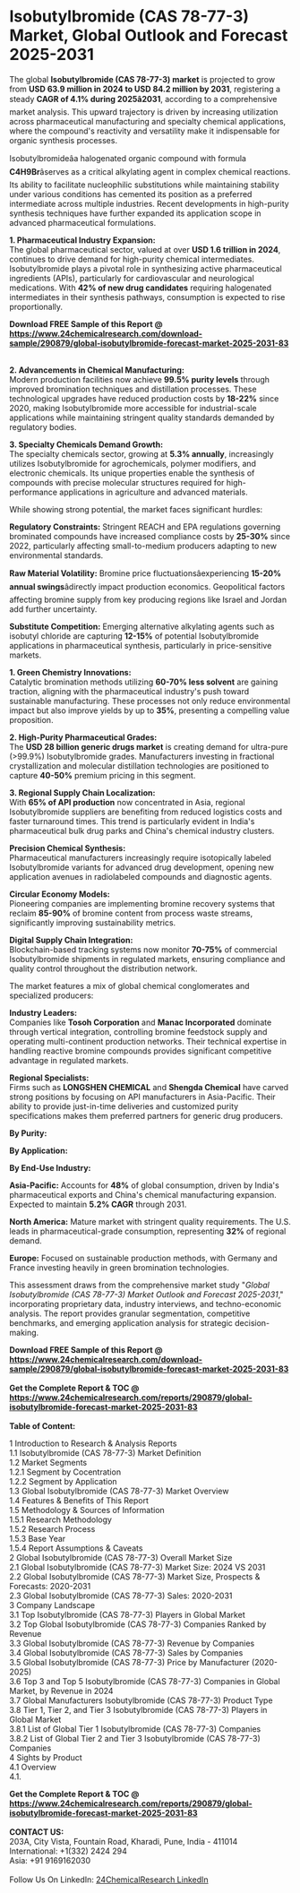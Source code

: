 <h1>Isobutylbromide (CAS 78-77-3) Market, Global Outlook and Forecast 2025-2031</h1><p>The global <strong>Isobutylbromide (CAS 78-77-3) market</strong> is projected to grow from <strong>USD 63.9 million in 2024 to USD 84.2 million by 2031</strong>, registering a steady <strong>CAGR of 4.1% during 2025â2031</strong>, according to a comprehensive market analysis. This upward trajectory is driven by increasing utilization across pharmaceutical manufacturing and specialty chemical applications, where the compound's reactivity and versatility make it indispensable for organic synthesis processes.</p><p>Isobutylbromideâa halogenated organic compound with formula <strong>C4H9Br</strong>âserves as a critical alkylating agent in complex chemical reactions. Its ability to facilitate nucleophilic substitutions while maintaining stability under various conditions has cemented its position as a preferred intermediate across multiple industries. Recent developments in high-purity synthesis techniques have further expanded its application scope in advanced pharmaceutical formulations.</p><p><strong>1. Pharmaceutical Industry Expansion:</strong><br>
The global pharmaceutical sector, valued at over <strong>USD 1.6 trillion in 2024</strong>, continues to drive demand for high-purity chemical intermediates. Isobutylbromide plays a pivotal role in synthesizing active pharmaceutical ingredients (APIs), particularly for cardiovascular and neurological medications. With <strong>42% of new drug candidates</strong> requiring halogenated intermediates in their synthesis pathways, consumption is expected to rise proportionally.</p><div><b>Download FREE Sample of this Report @ 
            <a href="https://www.24chemicalresearch.com/download-sample/290879/global-isobutylbromide-forecast-market-2025-2031-83">
            https://www.24chemicalresearch.com/download-sample/290879/global-isobutylbromide-forecast-market-2025-2031-83</a></b></div><br><p><strong>2. Advancements in Chemical Manufacturing:</strong><br>
Modern production facilities now achieve <strong>99.5% purity levels</strong> through improved bromination techniques and distillation processes. These technological upgrades have reduced production costs by <strong>18-22%</strong> since 2020, making Isobutylbromide more accessible for industrial-scale applications while maintaining stringent quality standards demanded by regulatory bodies.</p><p><strong>3. Specialty Chemicals Demand Growth:</strong><br>
The specialty chemicals sector, growing at <strong>5.3% annually</strong>, increasingly utilizes Isobutylbromide for agrochemicals, polymer modifiers, and electronic chemicals. Its unique properties enable the synthesis of compounds with precise molecular structures required for high-performance applications in agriculture and advanced materials.</p><p>While showing strong potential, the market faces significant hurdles:</p><p><strong>Regulatory Constraints:</strong> Stringent REACH and EPA regulations governing brominated compounds have increased compliance costs by <strong>25-30%</strong> since 2022, particularly affecting small-to-medium producers adapting to new environmental standards.</p><p><strong>Raw Material Volatility:</strong> Bromine price fluctuationsâexperiencing <strong>15-20% annual swings</strong>âdirectly impact production economics. Geopolitical factors affecting bromine supply from key producing regions like Israel and Jordan add further uncertainty.</p><p><strong>Substitute Competition:</strong> Emerging alternative alkylating agents such as isobutyl chloride are capturing <strong>12-15%</strong> of potential Isobutylbromide applications in pharmaceutical synthesis, particularly in price-sensitive markets.</p><p><strong>1. Green Chemistry Innovations:</strong><br>
Catalytic bromination methods utilizing <strong>60-70% less solvent</strong> are gaining traction, aligning with the pharmaceutical industry's push toward sustainable manufacturing. These processes not only reduce environmental impact but also improve yields by up to <strong>35%</strong>, presenting a compelling value proposition.</p><p><strong>2. High-Purity Pharmaceutical Grades:</strong><br>
The <strong>USD 28 billion generic drugs market</strong> is creating demand for ultra-pure (&gt;99.9%) Isobutylbromide grades. Manufacturers investing in fractional crystallization and molecular distillation technologies are positioned to capture <strong>40-50%</strong> premium pricing in this segment.</p><p><strong>3. Regional Supply Chain Localization:</strong><br>
With <strong>65% of API production</strong> now concentrated in Asia, regional Isobutylbromide suppliers are benefiting from reduced logistics costs and faster turnaround times. This trend is particularly evident in India's pharmaceutical bulk drug parks and China's chemical industry clusters.</p><p><strong>Precision Chemical Synthesis:</strong><br>
	Pharmaceutical manufacturers increasingly require isotopically labeled Isobutylbromide variants for advanced drug development, opening new application avenues in radiolabeled compounds and diagnostic agents.</p><p><strong>Circular Economy Models:</strong><br>
	Pioneering companies are implementing bromine recovery systems that reclaim <strong>85-90%</strong> of bromine content from process waste streams, significantly improving sustainability metrics.</p><p><strong>Digital Supply Chain Integration:</strong><br>
	Blockchain-based tracking systems now monitor <strong>70-75%</strong> of commercial Isobutylbromide shipments in regulated markets, ensuring compliance and quality control throughout the distribution network.</p><p>The market features a mix of global chemical conglomerates and specialized producers:</p><p><strong>Industry Leaders:</strong><br>
Companies like <strong>Tosoh Corporation</strong> and <strong>Manac Incorporated</strong> dominate through vertical integration, controlling bromine feedstock supply and operating multi-continent production networks. Their technical expertise in handling reactive bromine compounds provides significant competitive advantage in regulated markets.</p><p><strong>Regional Specialists:</strong><br>
Firms such as <strong>LONGSHEN CHEMICAL</strong> and <strong>Shengda Chemical</strong> have carved strong positions by focusing on API manufacturers in Asia-Pacific. Their ability to provide just-in-time deliveries and customized purity specifications makes them preferred partners for generic drug producers.</p><p><strong>By Purity:</strong></p><p><strong>By Application:</strong></p><p><strong>By End-Use Industry:</strong></p><p><strong>Asia-Pacific:</strong> Accounts for <strong>48%</strong> of global consumption, driven by India's pharmaceutical exports and China's chemical manufacturing expansion. Expected to maintain <strong>5.2% CAGR</strong> through 2031.</p><p><strong>North America:</strong> Mature market with stringent quality requirements. The U.S. leads in pharmaceutical-grade consumption, representing <strong>32%</strong> of regional demand.</p><p><strong>Europe:</strong> Focused on sustainable production methods, with Germany and France investing heavily in green bromination technologies.</p><p>This assessment draws from the comprehensive market study "<em>Global Isobutylbromide (CAS 78-77-3) Market Outlook and Forecast 2025-2031</em>," incorporating proprietary data, industry interviews, and techno-economic analysis. The report provides granular segmentation, competitive benchmarks, and emerging application analysis for strategic decision-making.</p><div><b>Download FREE Sample of this Report @ 
            <a href="https://www.24chemicalresearch.com/download-sample/290879/global-isobutylbromide-forecast-market-2025-2031-83">
            https://www.24chemicalresearch.com/download-sample/290879/global-isobutylbromide-forecast-market-2025-2031-83</a></b></div><br><div><b>Get the Complete Report & TOC @ 
            <a href="https://www.24chemicalresearch.com/reports/290879/global-isobutylbromide-forecast-market-2025-2031-83">
            https://www.24chemicalresearch.com/reports/290879/global-isobutylbromide-forecast-market-2025-2031-83</a></b></div><br>
            <b>Table of Content:</b><p>1 Introduction to Research & Analysis Reports<br />
 1.1 Isobutylbromide (CAS 78-77-3) Market Definition<br />
 1.2 Market Segments<br />
 1.2.1 Segment by Cocentration<br />
 1.2.2 Segment by Application<br />
 1.3 Global Isobutylbromide (CAS 78-77-3) Market Overview<br />
 1.4 Features & Benefits of This Report<br />
 1.5 Methodology & Sources of Information<br />
 1.5.1 Research Methodology<br />
 1.5.2 Research Process<br />
 1.5.3 Base Year<br />
 1.5.4 Report Assumptions & Caveats<br />
2 Global Isobutylbromide (CAS 78-77-3) Overall Market Size<br />
 2.1 Global Isobutylbromide (CAS 78-77-3) Market Size: 2024 VS 2031<br />
 2.2 Global Isobutylbromide (CAS 78-77-3) Market Size, Prospects & Forecasts: 2020-2031<br />
 2.3 Global Isobutylbromide (CAS 78-77-3) Sales: 2020-2031<br />
3 Company Landscape<br />
 3.1 Top Isobutylbromide (CAS 78-77-3) Players in Global Market<br />
 3.2 Top Global Isobutylbromide (CAS 78-77-3) Companies Ranked by Revenue<br />
 3.3 Global Isobutylbromide (CAS 78-77-3) Revenue by Companies<br />
 3.4 Global Isobutylbromide (CAS 78-77-3) Sales by Companies<br />
 3.5 Global Isobutylbromide (CAS 78-77-3) Price by Manufacturer (2020-2025)<br />
 3.6 Top 3 and Top 5 Isobutylbromide (CAS 78-77-3) Companies in Global Market, by Revenue in 2024<br />
 3.7 Global Manufacturers Isobutylbromide (CAS 78-77-3) Product Type<br />
 3.8 Tier 1, Tier 2, and Tier 3 Isobutylbromide (CAS 78-77-3) Players in Global Market<br />
 3.8.1 List of Global Tier 1 Isobutylbromide (CAS 78-77-3) Companies<br />
 3.8.2 List of Global Tier 2 and Tier 3 Isobutylbromide (CAS 78-77-3) Companies<br />
4 Sights by Product<br />
 4.1 Overview<br />
 4.1.</p><div><b>Get the Complete Report & TOC @ 
            <a href="https://www.24chemicalresearch.com/reports/290879/global-isobutylbromide-forecast-market-2025-2031-83">
            https://www.24chemicalresearch.com/reports/290879/global-isobutylbromide-forecast-market-2025-2031-83</a></b></div><br><b>CONTACT US:</b><br>
            203A, City Vista, Fountain Road, Kharadi, Pune, India - 411014<br>
            International: +1(332) 2424 294<br>
            Asia: +91 9169162030 <br><br>
            Follow Us On LinkedIn: <a href="https://www.linkedin.com/company/24chemicalresearch/">24ChemicalResearch LinkedIn</a>
